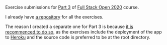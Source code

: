 Exercise submissions for [Part 3](https://fullstackopen.com/en/part3) of [Full Stack Open 2020](https://fullstackopen.com) course.

I already have [a repository](https://github.com/HtetOoWaiYan/full-stack-open) for all the exercises.

The reason I created a separate one for Part 3 is because [it is recommenced to do so](https://fullstackopen.com/en/part3/node_js_and_express#exercises-3-1-3-6), as the exercises include the deployment of the app to [Heroku](https://www.heroku.com) and the source code is preferred to be at the root directory.
